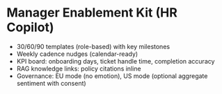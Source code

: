 # Manager Enablement Kit (HR Copilot)
- 30/60/90 templates (role-based) with key milestones
- Weekly cadence nudges (calendar-ready)
- KPI board: onboarding days, ticket handle time, completion accuracy
- RAG knowledge links: policy citations inline
- Governance: EU mode (no emotion), US mode (optional aggregate sentiment with consent) 